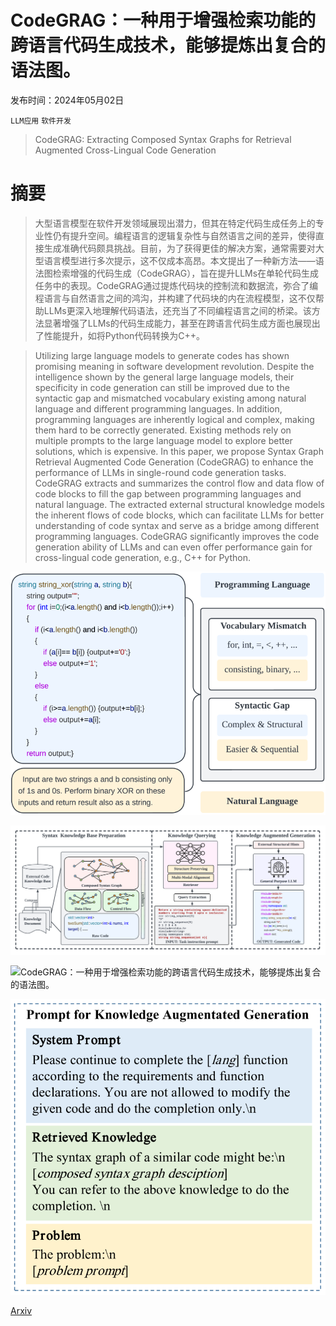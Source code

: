 # CodeGRAG：一种用于增强检索功能的跨语言代码生成技术，能够提炼出复合的语法图。

发布时间：2024年05月02日

`LLM应用` `软件开发`

> CodeGRAG: Extracting Composed Syntax Graphs for Retrieval Augmented Cross-Lingual Code Generation

# 摘要

> 大型语言模型在软件开发领域展现出潜力，但其在特定代码生成任务上的专业性仍有提升空间。编程语言的逻辑复杂性与自然语言之间的差异，使得直接生成准确代码颇具挑战。目前，为了获得更佳的解决方案，通常需要对大型语言模型进行多次提示，这不仅成本高昂。本文提出了一种新方法——语法图检索增强的代码生成（CodeGRAG），旨在提升LLMs在单轮代码生成任务中的表现。CodeGRAG通过提炼代码块的控制流和数据流，弥合了编程语言与自然语言之间的鸿沟，并构建了代码块的内在流程模型，这不仅帮助LLMs更深入地理解代码语法，还充当了不同编程语言之间的桥梁。该方法显著增强了LLMs的代码生成能力，甚至在跨语言代码生成方面也展现出了性能提升，如将Python代码转换为C++。

> Utilizing large language models to generate codes has shown promising meaning in software development revolution. Despite the intelligence shown by the general large language models, their specificity in code generation can still be improved due to the syntactic gap and mismatched vocabulary existing among natural language and different programming languages. In addition, programming languages are inherently logical and complex, making them hard to be correctly generated. Existing methods rely on multiple prompts to the large language model to explore better solutions, which is expensive. In this paper, we propose Syntax Graph Retrieval Augmented Code Generation (CodeGRAG) to enhance the performance of LLMs in single-round code generation tasks. CodeGRAG extracts and summarizes the control flow and data flow of code blocks to fill the gap between programming languages and natural language. The extracted external structural knowledge models the inherent flows of code blocks, which can facilitate LLMs for better understanding of code syntax and serve as a bridge among different programming languages. CodeGRAG significantly improves the code generation ability of LLMs and can even offer performance gain for cross-lingual code generation, e.g., C++ for Python.

![CodeGRAG：一种用于增强检索功能的跨语言代码生成技术，能够提炼出复合的语法图。](../../../paper_images/2405.02355/x1.png)

![CodeGRAG：一种用于增强检索功能的跨语言代码生成技术，能够提炼出复合的语法图。](../../../paper_images/2405.02355/x2.png)

![CodeGRAG：一种用于增强检索功能的跨语言代码生成技术，能够提炼出复合的语法图。](../../../paper_images/2405.02355/x3.png)

![CodeGRAG：一种用于增强检索功能的跨语言代码生成技术，能够提炼出复合的语法图。](../../../paper_images/2405.02355/x4.png)

[Arxiv](https://arxiv.org/abs/2405.02355)